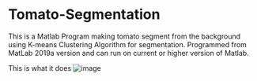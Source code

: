 # Tomato-Segmentation

This is a Matlab Program making tomato segment from the background using K-means Clustering Algorithm for segmentation.
Programmed from MatLab 2019a version and can run on current or higher version of Matlab.

This is what it does
![image](https://user-images.githubusercontent.com/44266740/140613778-0df81be7-6f84-4f5c-bb55-63f69550c867.png)

